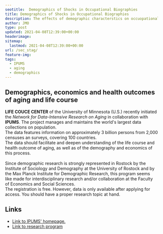 ```yaml
---
seotitle:  Demographics of Shocks in Occupational Biographies
title: Demographics of Shocks in Occupational Biographies
description: The effects of demographic characterstics on occuopational biographies in the aftermath of a shock.
author: JMO
type: post
updated: 2021-04-08T12:39:00+00:00
headerimage:
sitemap:
  lastmod: 2021-04-08T12:39:00+00:00
url: /sec_stag/
feature-img:
tags:
  - IPUMS
  - aging
  - demographics
---
```

## Demographics, economics and health outcomes of aging and life course
**LIFE COUCE CENTER** of the University of Minnesota (U.S.) recently initiated the *Network for Data-Intensive Research on Aging* in collaboration with **IPUMS**. The project manages and maintains the world's largest data collections on population.<br>
The data features information on approximately 3 billion persons from 2,000 censuses an surveys, covering 100 countries. <br>
The data should facilitate and deepen understanding of the life course and health outcome of aging, as well as of the demography and economics of this process.<br><br>
Since demographic research is strongly represented in Rostock by the Institute of Sociology and Demography at the University of Rostock and by the  Max Planck Institute for Demographic Research, this program seems like made for interdisciplinary research and/or collaboration at the Faculty of Economics and Social Sciences. <br>
The registration is  free. However, data is only available after applying for access. You should have a proper research topic at hand.


## Links
- <a href="https://ipums.org/">Link to IPUMS' homepage.</a><br>
- <a href="https://lcc.umn.edu/research-programs/network?utm_source=IPUMS+Emails&utm_campaign=2594361673-EMAIL_CAMPAIGN_2019_05_31_07_13_COPY_01&utm_medium=email&utm_term=0_a679127ff0-2594361673-21802737">Link to research program</a>
